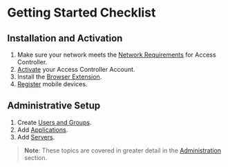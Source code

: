 [title]: # (Getting Started)
[tags]: # (thycotic access control)
[priority]: # (1)

# Getting Started Checklist

## Installation and Activation

1. Make sure your network meets the [Network Requirements](network-requirements.md) for Access Controller.
1. [Activate](activation.md) your Access Controller Account.
1. Install the [Browser Extension](be.md).
1. [Register](mobile.md) mobile devices.

## Administrative Setup

1. Create [Users and Groups](add-users.md).
1. Add [Applications](add-applications.md).
1. Add [Servers](add-servers.md).

>**Note**: These topics are covered in greater detail in the [Administration](../admin) section.